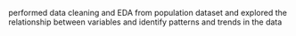 performed data cleaning and EDA from population dataset and explored the relationship between variables and identify patterns and trends in the data
